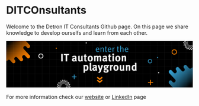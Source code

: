 # DITCOnsultants
Welcome to the Detron IT Consultants Github page. On this page we share knowledge to develop ourselfs and learn from each other.

![alt text](https://github.com/DITCOnsultants/.github/blob/main/ditco_linkedin_banner_v3%5B1%5D%5B3%5D.jpg?raw=true)

For more information check our [website](http://ditco.detron.nl) or [LinkedIn](https://www.linkedin.com/company/ditco-detron/mycompany/) page
